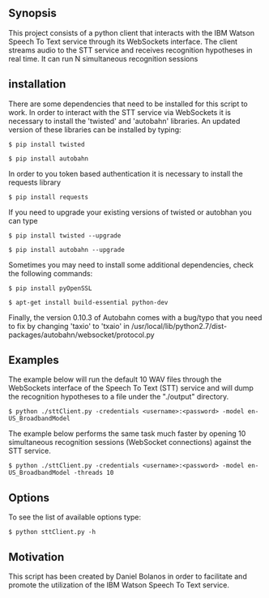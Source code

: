 

## Synopsis

This project consists of a python client that interacts with the IBM Watson Speech To Text service through its WebSockets interface. The client streams audio to the STT service and receives recognition hypotheses in real time. It can run N simultaneous recognition sessions

## installation

There are some dependencies that need to be installed for this script to work. In order to interact with the STT service via WebSockets it is necessary to install the 'twisted' and 'autobahn' libraries. An updated version of these libraries can be installed by typing:

`
$ pip install twisted
`

`
$ pip install autobahn
`

In order to you token based authentication it is necessary to install the requests library

`
$ pip install requests
`

If you need to upgrade your existing versions of twisted or autobhan you can type

`
$ pip install twisted --upgrade
`

`
$ pip install autobahn --upgrade
`

Sometimes you may need to install some additional dependencies, check the following commands:

`
$ pip install pyOpenSSL
`

`
$ apt-get install build-essential python-dev
`

Finally, the version 0.10.3 of Autobahn comes with a bug/typo that you need to fix by changing 'taxio' to 'txaio' in /usr/local/lib/python2.7/dist-packages/autobahn/websocket/protocol.py

## Examples

The example below will run the default 10 WAV files through the WebSockets interface of the Speech To Text (STT) service and will dump the recognition hypotheses to a file under the "./output" directory.

`
$ python ./sttClient.py -credentials <username>:<password> -model en-US_BroadbandModel
`

The example below performs the same task much faster by opening 10 simultaneous recognition sessions (WebSocket connections) against the STT service.

`
$ python ./sttClient.py -credentials <username>:<password> -model en-US_BroadbandModel -threads 10
`

## Options

To see the list of available options type:

`
$ python sttClient.py -h
`

## Motivation

This script has been created by Daniel Bolanos in order to facilitate and promote the utilization of the IBM Watson Speech To Text service.





